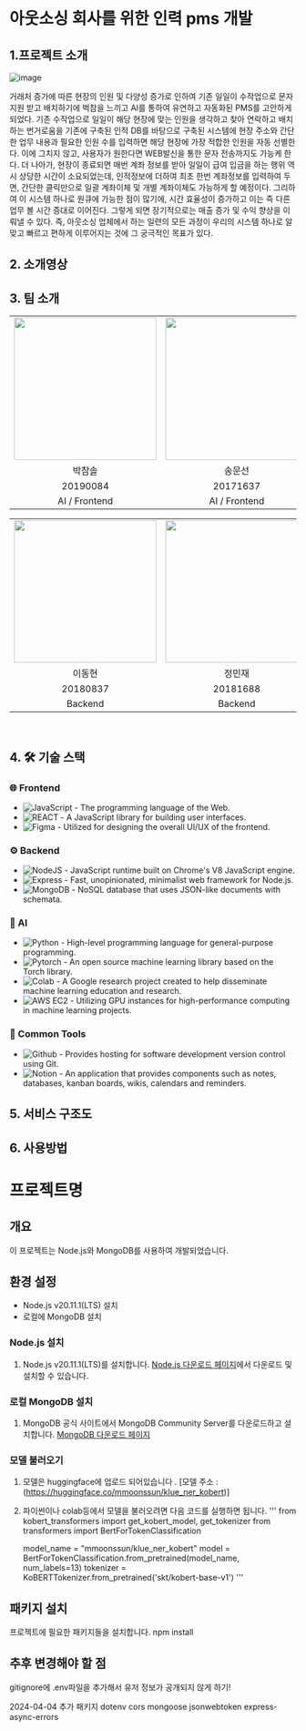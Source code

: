 # 아웃소싱 회사를 위한 인력 pms 개발
## 1.프로젝트 소개
![image](https://github.com/kookmin-sw/capstone-2024-35/assets/162407707/6b453b05-ba72-4bd6-8e4c-f8955ecee624)

거래처 증가에 따른 현장의 인원 및 다양성 증가로 인하여 기존 일일이 수작업으로 문자 지원 받고 배치하기에 벅참을 느끼고 AI를 통하여 유연하고 자동화된 PMS를 고안하게 되었다. 기존 수작업으로 일일이 해당 현장에 맞는 인원을 생각하고 찾아 연락하고 배치하는 번거로움을 기존에 구축된 인적 DB를 바탕으로 구축된 시스템에 현장 주소와 간단한 업무 내용과 필요한 인원 수를 입력하면 해당 현장에 가장 적합한 인원을 자동 선별한다. 이에 그치지 않고, 사용자가 원한다면 WEB발신을 통한 문자 전송까지도 가능케 한다. 더 나아가, 현장이 종료되면 매번 계좌 정보를 받아 일일이 급여 입금을 하는 행위 역시 상당한 시간이 소요되었는데, 인적정보에 더하여 최초 한번 계좌정보를 입력하여 두면, 간단한 클릭만으로 일괄 계좌이체 및 개별 계좌이체도 가능하게 할 예정이다.
그리하여 이 시스템 하나로 원큐에 가능한 점이 많기에, 시간 효율성이 증가하고 이는 즉 다른 업무 볼 시간 증대로 이어진다. 그렇게 되면 장기적으로는 매출 증가 및 수익 향상을 이뤄낼 수 있다. 즉, 아웃소싱 업체에서 하는 일련의 모든 과정이 우리의 시스템 하나로 알맞고 빠르고 편하게 이루어지는 것에 그 궁극적인 목표가 있다. 

## 2. 소개영상

## 3. 팀 소개
<table>
    <tr align="center">
        <td><img src="https://github.com/kookmin-sw/capstone-2021-18/assets/66250400/f80fb911-fe38-4f69-9163-dcf6c2af07df"
 width="250"></td>
        <td><img src="https://github.com/kookmin-sw/capstone-2021-18/assets/66250400/32c62e96-a8c0-4197-8bb1-11fc94307587"
 width="250"></td>
        <td><img src="https://github.com/kookmin-sw/capstone-2021-18/assets/66250400/d8a3bf9d-96a7-4edc-8b94-c0afbc213b38"
 width="250"></td>
    </tr>
    <tr align="center">
        <td>박참솔</td>
        <td>송문선</td>
        <td>조휘현</td>
    </tr>
    <tr align="center">
        <td>20190084</td>
        <td>20171637</td>
        <td>20203320</td>
    </tr>
    <tr align="center">
        <td>AI / Frontend</td>
        <td>AI / Frontend</td>
        <td>Product Manager</td>
    </tr>
</table>

<table>
    <tr align="center">
        <td><img src="https://github.com/kookmin-sw/capstone-2021-18/assets/66250400/a792894c-771e-4cd6-98db-5b48bd8840cb"
 width="250"></td>
        <td><img src="https://github.com/kookmin-sw/capstone-2021-18/assets/66250400/9ec837da-63ab-4ae6-80b9-8222e5109e24"
 width="250"></td>
    </tr>
    <tr align="center">
        <td>이동현</td>
        <td>정민재</td>
    </tr>
    <tr align="center">
        <td>20180837</td>
        <td>20181688</td>
    </tr>
    <tr align="center">
        <td>Backend</td>
        <td>Backend</td>
    </tr>
</table>

<br>



## 4. 🛠 기술 스택

### 🌐 Frontend
- ![JavaScript](https://img.shields.io/badge/-JavaScript-F7DF1E?style=flat&logo=javascript&logoColor=black) - The programming language of the Web.
- ![REACT](https://img.shields.io/badge/-React-61DAFB?style=flat&logo=react&logoColor=black) - A JavaScript library for building user interfaces.
- ![Figma](https://img.shields.io/badge/-Figma-F24E1E?style=flat&logo=figma&logoColor=white) - Utilized for designing the overall UI/UX of the frontend.


### ⚙️ Backend
- ![NodeJS](https://img.shields.io/badge/-NodeJS-339933?style=flat&logo=nodedotjs&logoColor=white) - JavaScript runtime built on Chrome's V8 JavaScript engine.
- ![Express](https://img.shields.io/badge/-Express-000000?style=flat&logo=express&logoColor=white) - Fast, unopinionated, minimalist web framework for Node.js.
- ![MongoDB](https://img.shields.io/badge/-MongoDB-47A248?style=flat&logo=mongodb&logoColor=white) - NoSQL database that uses JSON-like documents with schemata.

### 🤖 AI
- ![Python](https://img.shields.io/badge/-Python-3776AB?style=flat&logo=python&logoColor=white) - High-level programming language for general-purpose programming.
- ![Pytorch](https://img.shields.io/badge/-Pytorch-EE4C2C?style=flat&logo=pytorch&logoColor=white) - An open source machine learning library based on the Torch library.
- ![Colab](https://img.shields.io/badge/-Colab-F9AB00?style=flat&logo=googlecolab&logoColor=white) - A Google research project created to help disseminate machine learning education and research.
- ![AWS EC2](https://img.shields.io/badge/-AWS%20EC2-232F3E?style=flat&logo=amazonaws&logoColor=white) - Utilizing GPU instances for high-performance computing in machine learning projects.


### 🧰 Common Tools
- ![Github](https://img.shields.io/badge/-Github-181717?style=flat&logo=github&logoColor=white) - Provides hosting for software development version control using Git.
- ![Notion](https://img.shields.io/badge/-Notion-000000?style=flat&logo=notion&logoColor=white) - An application that provides components such as notes, databases, kanban boards, wikis, calendars and reminders.




## 5. 서비스 구조도


## 6. 사용방법
# 프로젝트명

## 개요
이 프로젝트는 Node.js와 MongoDB를 사용하여 개발되었습니다.

## 환경 설정
- Node.js v20.11.1(LTS) 설치
- 로컬에 MongoDB 설치

### Node.js 설치
1. Node.js v20.11.1(LTS)를 설치합니다. [Node.js 다운로드 페이지](https://nodejs.org/)에서 다운로드 및 설치할 수 있습니다.

### 로컬 MongoDB 설치
1. MongoDB 공식 사이트에서 MongoDB Community Server를 다운로드하고 설치합니다. [MongoDB 다운로드 페이지](https://www.mongodb.com/try/download/community)

### 모델 불러오기
1. 모델은 huggingface에 업로드 되어있습니다 . [모델 주소 : (https://huggingface.co/mmoonssun/klue_ner_kobert)]
2. 파이썬이나 colab등에서 모델을 불러오려면 다음 코드를 실행하면 됩니다.
   '''
   from kobert_transformers import get_kobert_model, get_tokenizer
   from transformers import BertForTokenClassification

   model_name = "mmoonssun/klue_ner_kobert"
   model = BertForTokenClassification.from_pretrained(model_name, num_labels=13)
   tokenizer = KoBERTTokenizer.from_pretrained('skt/kobert-base-v1')
   '''

## 패키지 설치
프로젝트에 필요한 패키지들을 설치합니다.
npm install
## 추후 변경해야 할 점
gitignore에 .env파일을 추가해서 유저 정보가 공개되지 않게 하기!

2024-04-04 추가 패키지 dotenv cors mongoose jsonwebtoken express-async-errors
